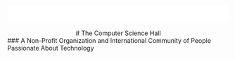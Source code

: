 ![The Computer Science Hall](tcsh.svg)


<center> # The Computer Science Hall </center>
### A Non-Profit Organization and International Community of People Passionate About Technology
